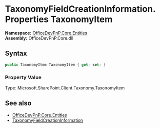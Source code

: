 # TaxonomyFieldCreationInformation.Properties TaxonomyItem
  

**Namespace:** [OfficeDevPnP.Core.Entities](OfficeDevPnP.Core.Entities.md)  
**Assembly:** OfficeDevPnP.Core.dll  
## Syntax
```C#
public TaxonomyItem TaxonomyItem { get; set; }
```

### Property Value
Type: Microsoft.SharePoint.Client.Taxonomy.TaxonomyItem  

## See also
- [OfficeDevPnP.Core.Entities](OfficeDevPnP.Core.Entities.md)
- [TaxonomyFieldCreationInformation](OfficeDevPnP.Core.Entities.TaxonomyFieldCreationInformation.md) 
